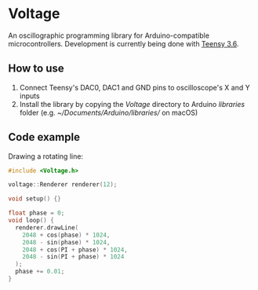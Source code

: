 # Voltage

An oscillographic programming library for Arduino-compatible microcontrollers. Development is currently being done with [Teensy 3.6](https://www.pjrc.com/store/teensy36.html).

## How to use

1. Connect Teensy's DAC0, DAC1 and GND pins to oscilloscope's X and Y inputs
2. Install the library by copying the _Voltage_ directory to Arduino _libraries_ folder (e.g. _~/Documents/Arduino/libraries/_ on macOS)

## Code example

Drawing a rotating line:

```cpp
#include <Voltage.h>

voltage::Renderer renderer(12);

void setup() {}

float phase = 0;
void loop() {
  renderer.drawLine(
    2048 + cos(phase) * 1024,
    2048 - sin(phase) * 1024,
    2048 + cos(PI + phase) * 1024,
    2048 - sin(PI + phase) * 1024
  );
  phase += 0.01;
}
```
